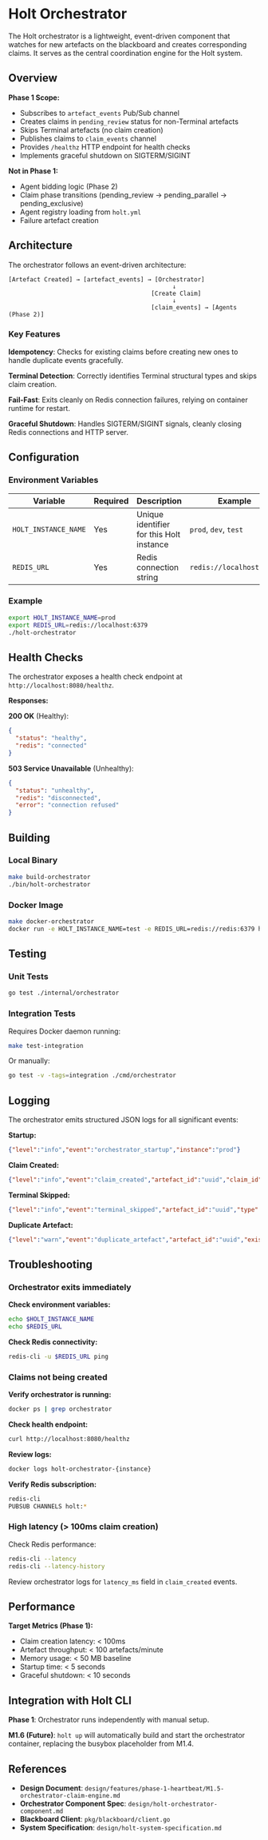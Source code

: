 # Holt Orchestrator

The Holt orchestrator is a lightweight, event-driven component that watches for new artefacts on the blackboard and creates corresponding claims. It serves as the central coordination engine for the Holt system.

## Overview

**Phase 1 Scope:**
- Subscribes to `artefact_events` Pub/Sub channel
- Creates claims in `pending_review` status for non-Terminal artefacts
- Skips Terminal artefacts (no claim creation)
- Publishes claims to `claim_events` channel
- Provides `/healthz` HTTP endpoint for health checks
- Implements graceful shutdown on SIGTERM/SIGINT

**Not in Phase 1:**
- Agent bidding logic (Phase 2)
- Claim phase transitions (pending_review → pending_parallel → pending_exclusive)
- Agent registry loading from `holt.yml`
- Failure artefact creation

## Architecture

The orchestrator follows an event-driven architecture:

```
[Artefact Created] → [artefact_events] → [Orchestrator]
                                              ↓
                                        [Create Claim]
                                              ↓
                                        [claim_events] → [Agents (Phase 2)]
```

### Key Features

**Idempotency**: Checks for existing claims before creating new ones to handle duplicate events gracefully.

**Terminal Detection**: Correctly identifies Terminal structural types and skips claim creation.

**Fail-Fast**: Exits cleanly on Redis connection failures, relying on container runtime for restart.

**Graceful Shutdown**: Handles SIGTERM/SIGINT signals, cleanly closing Redis connections and HTTP server.

## Configuration

### Environment Variables

| Variable | Required | Description | Example |
|----------|----------|-------------|---------|
| `HOLT_INSTANCE_NAME` | Yes | Unique identifier for this Holt instance | `prod`, `dev`, `test` |
| `REDIS_URL` | Yes | Redis connection string | `redis://localhost:6379` |

### Example

```bash
export HOLT_INSTANCE_NAME=prod
export REDIS_URL=redis://localhost:6379
./holt-orchestrator
```

## Health Checks

The orchestrator exposes a health check endpoint at `http://localhost:8080/healthz`.

**Responses:**

**200 OK** (Healthy):
```json
{
  "status": "healthy",
  "redis": "connected"
}
```

**503 Service Unavailable** (Unhealthy):
```json
{
  "status": "unhealthy",
  "redis": "disconnected",
  "error": "connection refused"
}
```

## Building

### Local Binary

```bash
make build-orchestrator
./bin/holt-orchestrator
```

### Docker Image

```bash
make docker-orchestrator
docker run -e HOLT_INSTANCE_NAME=test -e REDIS_URL=redis://redis:6379 holt-orchestrator:latest
```

## Testing

### Unit Tests

```bash
go test ./internal/orchestrator
```

### Integration Tests

Requires Docker daemon running:

```bash
make test-integration
```

Or manually:

```bash
go test -v -tags=integration ./cmd/orchestrator
```

## Logging

The orchestrator emits structured JSON logs for all significant events:

**Startup:**
```json
{"level":"info","event":"orchestrator_startup","instance":"prod"}
```

**Claim Created:**
```json
{"level":"info","event":"claim_created","artefact_id":"uuid","claim_id":"uuid","status":"pending_review","latency_ms":45}
```

**Terminal Skipped:**
```json
{"level":"info","event":"terminal_skipped","artefact_id":"uuid","type":"FinalReport"}
```

**Duplicate Artefact:**
```json
{"level":"warn","event":"duplicate_artefact","artefact_id":"uuid","existing_claim_id":"uuid"}
```

## Troubleshooting

### Orchestrator exits immediately

**Check environment variables:**
```bash
echo $HOLT_INSTANCE_NAME
echo $REDIS_URL
```

**Check Redis connectivity:**
```bash
redis-cli -u $REDIS_URL ping
```

### Claims not being created

**Verify orchestrator is running:**
```bash
docker ps | grep orchestrator
```

**Check health endpoint:**
```bash
curl http://localhost:8080/healthz
```

**Review logs:**
```bash
docker logs holt-orchestrator-{instance}
```

**Verify Redis subscription:**
```bash
redis-cli
PUBSUB CHANNELS holt:*
```

### High latency (> 100ms claim creation)

Check Redis performance:
```bash
redis-cli --latency
redis-cli --latency-history
```

Review orchestrator logs for `latency_ms` field in `claim_created` events.

## Performance

**Target Metrics (Phase 1):**
- Claim creation latency: < 100ms
- Artefact throughput: < 100 artefacts/minute
- Memory usage: < 50 MB baseline
- Startup time: < 5 seconds
- Graceful shutdown: < 10 seconds

## Integration with Holt CLI

**Phase 1**: Orchestrator runs independently with manual setup.

**M1.6 (Future)**: `holt up` will automatically build and start the orchestrator container, replacing the busybox placeholder from M1.4.

## References

- **Design Document**: `design/features/phase-1-heartbeat/M1.5-orchestrator-claim-engine.md`
- **Orchestrator Component Spec**: `design/holt-orchestrator-component.md`
- **Blackboard Client**: `pkg/blackboard/client.go`
- **System Specification**: `design/holt-system-specification.md`

